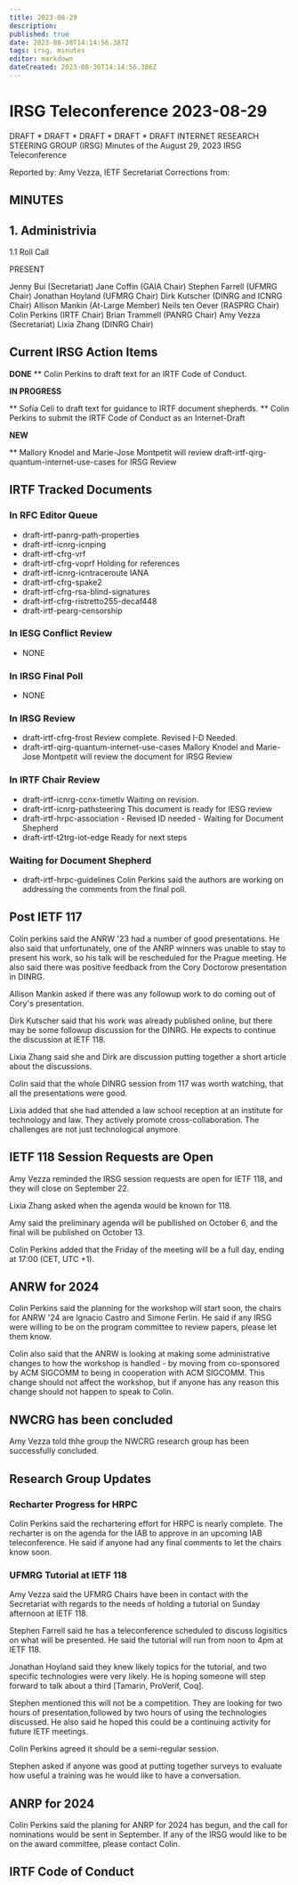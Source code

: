 ```yaml
---
title: 2023-08-29
description: 
published: true
date: 2023-08-30T14:14:56.387Z
tags: irsg, minutes
editor: markdown
dateCreated: 2023-08-30T14:14:56.386Z
---
```


# IRSG Teleconference 2023-08-29

DRAFT * DRAFT * DRAFT * DRAFT * DRAFT
INTERNET RESEARCH STEERING GROUP (IRSG)
Minutes of the August 29, 2023 IRSG Teleconference

Reported by: Amy Vezza, IETF Secretariat
Corrections from: 

MINUTES
---------------------------------
## 1. Administrivia
1.1 Roll Call

PRESENT

Jenny Bui (Secretariat)
Jane Coffin (GAIA Chair)
Stephen Farrell (UFMRG Chair)
Jonathan Hoyland (UFMRG Chair)
Dirk Kutscher (DINRG and ICNRG Chair)
Allison Mankin (At-Large Member)
Neils ten Oever (RASPRG Chair)
Colin Perkins (IRTF Chair)
Brian Trammell (PANRG Chair)
Amy Vezza (Secretariat)
Lixia Zhang (DINRG Chair)

## Current IRSG Action Items
**DONE**
** Colin Perkins to draft text for an IRTF Code of Conduct.

**IN PROGRESS**

** Sofía Celi to draft text for guidance to IRTF document shepherds.
** Colin Perkins to submit the IRTF Code of Conduct as an Internet-Draft

**NEW**

** Mallory Knodel and Marie-Jose Montpetit will review draft-irtf-qirg-quantum-internet-use-cases for IRSG Review

## IRTF Tracked Documents
### In RFC Editor Queue
   - draft-irtf-panrg-path-properties 
   - draft-irtf-icnrg-icnping 
   - draft-irtf-cfrg-vrf
   - draft-irtf-cfrg-voprf Holding for references
   - draft-irtf-icnrg-icntraceroute IANA
   - draft-irtf-cfrg-spake2
   - draft-irtf-cfrg-rsa-blind-signatures
   - draft-irtf-cfrg-ristretto255-decaf448
   - draft-irtf-pearg-censorship
### In IESG Conflict Review
   - NONE
### In IRSG Final Poll
 - NONE
### In IRSG Review
  - draft-irtf-cfrg-frost 
  Review complete. Revised I-D Needed.
   - draft-irtf-qirg-quantum-internet-use-cases 
  Mallory Knodel and Marie-Jose Montpetit will review the document for IRSG Review
### In IRTF Chair Review
  - draft-irtf-icnrg-ccnx-timetlv 
  Waiting on revision.
  - draft-irtf-icnrg-pathsteering 
  This document is ready for IESG review
  - draft-irtf-hrpc-association - 
  Revised ID needed - Waiting for Document Shepherd
  - draft-irtf-t2trg-iot-edge 
  Ready for next steps
  
### Waiting for Document Shepherd 
  - draft-irtf-hrpc-guidelines
  Colin Perkins said the authors are working on addressing the comments from the final poll.

## Post IETF 117

Colin perkins said the ANRW '23 had a number of good presentations. He also said that unfortunately, one of the ANRP winners was unable to stay to present his work, so his talk will be rescheduled for the Prague meeting. He also said there was positive feedback from the Cory Doctorow presentation in DINRG.

Allison Mankin asked if there was any followup work to do coming out of Cory's presentation.

Dirk Kutscher said that his work was already published online, but there may be some followup discussion for the DINRG. He expects to continue the discussion at IETF 118.

Lixia Zhang said she and Dirk are discussion putting together a short article about the discussions.

Colin said that the whole DINRG session from 117 was worth watching, that all the presentations were good.

Lixia added that she had attended a law school reception at an institute for technology and law. They actively promote cross-collaboration. The challenges are not just technological anymore.

## IETF 118 Session Requests are Open

Amy Vezza reminded the IRSG session requests are open for IETF 118, and they will close on September 22. 

Lixia Zhang asked when the agenda would be known for 118.

Amy said the preliminary agenda will be publlished on October 6, and the final will be published on October 13. 

Colin Perkins added that the Friday of the meeting will be a full day, ending at 17:00 (CET, UTC +1).

## ANRW for 2024

Colin Perkins said the planning for the workshop will start soon, the chairs for ANRW '24 are Ignacio Castro and Simone Ferlin. He said if any IRSG were willing to be on the program committee to review papers, please let them know. 

Colin also said that the ANRW is looking at making some administrative changes to how the workshop is handled - by moving from co-sponsored by ACM SIGCOMM to being in cooperation with ACM SIGCOMM. This change should not affect the workshop, but if anyone has any reason this change should not happen to speak to Colin.

## NWCRG has been concluded

Amy Vezza told thhe group the NWCRG research group has been successfully concluded.

## Research Group Updates
### Recharter Progress for HRPC

Colin Perkins said the rechartering effort for HRPC is nearly complete. The recharter is on the agenda for the IAB to approve in an upcoming IAB teleconference. He said if anyone had any final comments to let the chairs know soon.

### UFMRG Tutorial at IETF 118

Amy Vezza said the UFMRG Chairs have been in contact with the Secretariat with regards to the needs of holding a tutorial on Sunday afternoon at IETF 118. 

Stephen Farrell said he has a teleconference scheduled to discuss logisitics on what will be presented. He said the tutorial will run from noon to 4pm at IETF 118.

Jonathan Hoyland said they knew likely topics for the tutorial, and two specific technologies were very likely. He is hoping someone will step forward to talk about a third [Tamarin, ProVerif, Coq].

Stephen mentioned this will not be a competition. They are looking for two hours of presentation,followed by two hours of using the technologies discussed. He also said he hoped this could be a continuing activity for future IETF meetings.

Colin Perkins agreed it should be a semi-regular session.

Stephen asked if anyone was good at putting together surveys to evaluate how useful a training was he would like to have a conversation.

## ANRP for 2024

Colin Perkins said the planing for ANRP for 2024 has begun, and the call for nominations would be sent in September. If any of the IRSG would like to be on the award committee, please contact Colin.

## IRTF Code of Conduct












